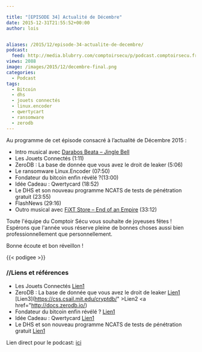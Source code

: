```yaml
---

title: "[EPISODE 34] Actualité de Décembre"
date: 2015-12-31T21:55:52+00:00
author: lois


aliases: /2015/12/episode-34-actualite-de-decembre/
podcast:
  feed: http://media.blubrry.com/comptoirsecu/p/podcast.comptoirsecu.fr/CSEC.EP34.2015-12-29.ACTU_DECEMBRE.mp3
views: 2088
image: /images/2015/12/decembre-final.png
categories:
  - Podcast
tags:
  - Bitcoin
  - dhs
  - jouets connectés
  - linux.encoder
  - qwertycart
  - ransomware
  - zerodb
---
```



Au programme de cet épisode consacré à l’actualité de Décembre 2015 :

  * Intro musical avec [Darabos Beata – Jingle Bell](https://soundcloud.com/darabos-beata/10-jingle-bell)
  * Les Jouets Connectés (1:11)
  * ZeroDB : La base de donnée que vous avez le droit de leaker (5:06)
  * Le ransomware Linux.Encoder (07:50)
  * Fondateur du bitcoin enfin révélé ?(13:00)
  * Idée Cadeau : Qwertycard (18:52)
  * Le DHS et son nouveau programme NCATS de tests de pénétration gratuit (23:55)
  * FlashNews (29:16)
  * Outro musical avec [FiXT Store – End of an Empire](http://fixtstore.com/collections/end-of-an-empire) (33:12)

Toute l'équipe du Comptoir Sécu vous souhaite de joyeuses fêtes ! Espérons que l'année vous réserve pleine de bonnes choses aussi bien professionnellement que personnellement.

Bonne écoute et bon réveillon !



{{< podigee >}}






### //Liens et références

  * Les Jouets Connectés [Lien1](http://www.silicon.fr/vtech-et-hello-barbie-jouets-connectes-enfants-en-danger-133415.html)
  * ZeroDB : La base de donnée que vous avez le droit de leaker [Lien1](http://blog.zerodb.io/hello-world-zerodb-here/) [Lien3](https://css.csail.mit.edu/cryptdb/" >Lien2</a> <a href="http://docs.zerodb.io/)
  * Fondateur du bitcoin enfin révélé ? [Lien1](http://www.lemonde.fr/pixels/article/2015/12/09/le-fondateur-du-bitcoin-enfin-demasque_4827912_4408996.html)
  * Idée Cadeau : Qwertycard [Lien1](http://techcrunch.com/2015/12/07/qwertycards-is-a-wallet-sized-card-that-generate-secure-passwords/)
  * Le DHS et son nouveau programme NCATS de tests de pénétration gratuit [Lien1](http://krebsonsecurity.com/2015/12/dhs-giving-firms-free-penetration-tests/)

Lien direct pour le podcast: [ici](http://podcast.comptoirsecu.fr/CSEC.EP34.2015-12-29.ACTU_DECEMBRE.mp3)
